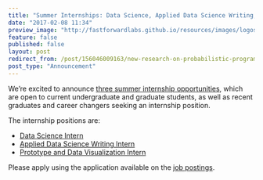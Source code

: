 ```yaml
---
title: "Summer Internships: Data Science, Applied Data Science Writing, Prototyping & Data Viz."
date: "2017-02-08 11:34"
preview_image: "http://fastforwardlabs.github.io/resources/images/logos/ff-logo-white-bg.png"
feature: false
published: false
layout: post
redirect_from: /post/156046009163/new-research-on-probabilistic-programming
post_type: "Announcement"
---
```


We’re excited to announce [three summer internship opportunities](https://fast-forward-labs.workable.com/), which are open to current undergraduate and graduate students, as well as recent graduates and career changers seeking an internship position.

The internship positions are:

  - [Data Science Intern](https://fast-forward-labs.workable.com/jobs/425362)
  - [Applied Data Science Writing Intern](https://fast-forward-labs.workable.com/jobs/425367)
  - [Prototype and Data Visualization Intern](https://fast-forward-labs.workable.com/jobs/425343)

Please apply using the application available on the [job postings](https://fast-forward-labs.workable.com/).